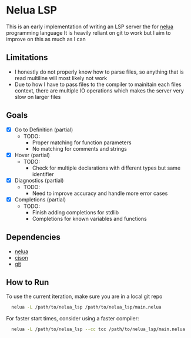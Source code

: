 # Nelua LSP

This is an early implementation of writing an LSP server the for [nelua](https://nelua.io) programming language
It is heavily reliant on git to work but I aim to improve on this as much as I can

## Limitations

- I honestly do not properly know how to parse files, so anything that is read multiline will most likely not work
- Due to how I have to pass files to the compiler to mainitain each files context, there are multiple IO operations which makes the server very slow on larger files

## Goals

- [x] Go to Definition (partial)
  - TODO:
    - Proper matching for function parameters
    - No matching for comments and strings
- [x] Hover (partial)
  - TODO:
    - Check for multiple declarations with different types but same identifier
- [x] Diagnostics (partial)
  - TODO:
    - Need to improve accuracy and handle more error cases
- [x] Completions (partial)
  - TODO:
    - Finish adding completions for stdlib
    - Completions for known variables and functions

## Dependencies
- [nelua](https://nelua.io)
- [cjson](https://github.com/DaveGamble/cJSON)
- [git](https://git-scm.com)

## How to Run
To use the current iteration, make sure you are in a local git repo

```sh
  nelua -L /path/to/nelua_lsp /path/to/nelua_lsp/main.nelua
```

For faster start times, consider using a faster compiler:

```sh
  nelua -L /path/to/nelua_lsp --cc tcc /path/to/nelua_lsp/main.nelua 
```
